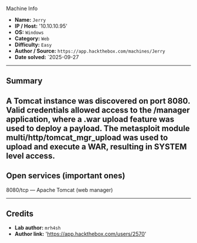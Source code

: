 Machine Info

* **Name:** `Jerry`
* **IP / Host:** '10.10.10.95'
* **OS:** `Windows` 
* **Category:** `Web`
* **Difficulty:** `Easy`
* **Author / Source:** `https://app.hackthebox.com/machines/Jerry`
* **Date solved:** `2025-09-27

---

## Summary

A Tomcat instance was discovered on port 8080. 
Valid credentials allowed access to the /manager application, where a .war upload feature was used to deploy a payload. 
The metasploit module multi/http/tomcat_mgr_upload was used to upload and execute a WAR, resulting in SYSTEM level access.
---

## Open services (important ones)

8080/tcp — Apache Tomcat (web manager)

---

## Credits

* **Lab author:** `mrh4sh`
* **Author link:** 'https://app.hackthebox.com/users/2570'

